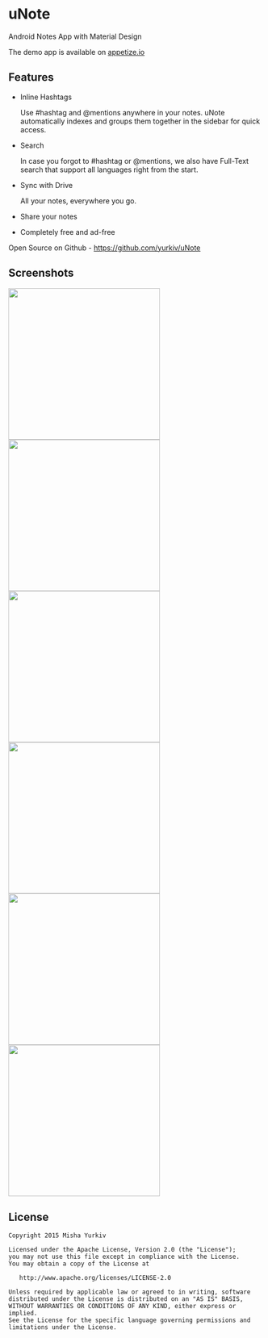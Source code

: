 # uNote
Android Notes App with Material Design

The demo app is available on [appetize.io](https://appetize.io/embed/qzq8t7apc3z0e7ptq44jqtgyhr?device=nexus5&orientation=portrait&scale=75)

Features
-------

- Inline Hashtags

  Use #hashtag and @mentions anywhere in your notes. uNote automatically indexes and groups them together in the sidebar for quick access.
- Search

  In case you forgot to #hashtag or @mentions, we also have Full-Text search that support all languages right from the start.
- Sync with Drive

  All your notes, everywhere you go.
- Share your notes
- Completely free and ad-free

Open Source on Github - https://github.com/yurkiv/uNote

Screenshots
-------

<img src="https://raw.githubusercontent.com/yurkiv/uNote/master/screenshots/screener_20150913(113841).png" width="300">
<img src="https://raw.githubusercontent.com/yurkiv/uNote/master/screenshots/screener_20150913(113122).png" width="300">

<img src="https://raw.githubusercontent.com/yurkiv/uNote/master/screenshots/screener_20150913(113225).png" width="300">
<img src="https://raw.githubusercontent.com/yurkiv/uNote/master/screenshots/screener_20150913(113252).png" width="300">

<img src="https://raw.githubusercontent.com/yurkiv/uNote/master/screenshots/screener_20150913(113320).png" width="300">
<img src="https://raw.githubusercontent.com/yurkiv/uNote/master/screenshots/screener_20150913(113157).png" width="300">

License
-------

    Copyright 2015 Misha Yurkiv

    Licensed under the Apache License, Version 2.0 (the "License");
    you may not use this file except in compliance with the License.
    You may obtain a copy of the License at

       http://www.apache.org/licenses/LICENSE-2.0

    Unless required by applicable law or agreed to in writing, software
    distributed under the License is distributed on an "AS IS" BASIS,
    WITHOUT WARRANTIES OR CONDITIONS OF ANY KIND, either express or implied.
    See the License for the specific language governing permissions and
    limitations under the License.
